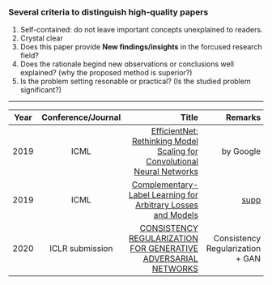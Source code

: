 ### Several criteria to distinguish high-quality papers
1. Self-contained: do not leave important concepts unexplained to readers.
2. Crystal clear
3. Does this paper provide **New findings/insights** in the forcused research field?
4. Does the rationale begind new observations or conclusions well explained? (why the proposed method is superior?)
5. Is the problem setting resonable or practical? (Is the studied problem significant?)

----------


| Year       | Conference/Journal       | Title  | Remarks
| ------------- |:-------------:| --------------:|------------:|
|2019			|    ICML   |    [EfficientNet: Rethinking Model Scaling for Convolutional Neural Networks](https://arxiv.org/abs/1905.11946)  |   by Google    |
|2019     |     ICML  | [Complementary-Label Learning for Arbitrary Losses and Models](http://proceedings.mlr.press/v97/ishida19a/ishida19a.pdf) | [supp](http://proceedings.mlr.press/v97/ishida19a/ishida19a-supp.pdf)
|2020 | ICLR submission | [CONSISTENCY REGULARIZATION FOR GENERATIVE ADVERSARIAL NETWORKS](https://openreview.net/pdf?id=S1lxKlSKPH) | Consistency Regularization + GAN|
